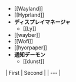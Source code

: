 - [[Wayland]]
- [[Hyprland]]
- **ディスプレイマネージャ**
	- [[Ly]]
- [[wayber]]
- [[Wofi]]
- [[hyorpaper]]
- **通知デーモン**
	- [[dunst]]

| First | Second |
| --- |